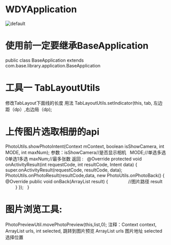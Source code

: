 # WDYApplication
![default](https://cloud.githubusercontent.com/assets/9795249/26715147/1b94607c-47a7-11e7-92dd-81494f8dbc7f.jpeg)
# 使用前一定要继承BaseApplication
public class BaseApplication extends com.base.library.application.BaseApplication 

# 工具一 TabLayoutUtils
修改TabLayout下面线的长度
用法 TabLayoutUtils.setIndicator(this, tab, 左边距（dp）,右边局（dp);
# 上传图片选取相册的api
PhotoUtils.showPhotoIntent(Context mContext, boolean isShowCamera, int MODE, int maxNum);
参数：isShowCamera//是否显示相机 
     MODE;//单选多选0单选1多选 
     maxNum;//最多张数
返回 :
    @Override
    protected void onActivityResult(int requestCode, int resultCode, Intent data) {
        super.onActivityResult(requestCode, resultCode, data);
        PhotoUtils.onPhotoResult(resultCode,data, new PhotoUtils.onPhotoBack() {
            @Override
            public void onBack(ArrayList<String> result) {
                //图片路径 result
           }
        });
    }
# 图片浏览工具:
PhotoPreviewUtil.movePhotoPreview(this,list,0);
  注释：Context context, ArrayList<String> urls, int selected,
  跳转到图片预览 ArrayList<String> urls 图片地址 selected 选择位置
